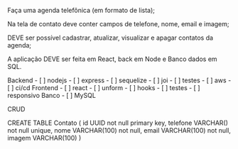 Faça uma agenda telefônica (em formato de lista);

Na tela de contato deve conter campos de telefone, nome, email e imagem;

DEVE ser possível cadastrar, atualizar, visualizar e apagar contatos da agenda;

A aplicação DEVE ser feita em React, back em Node e Banco dados em SQL.

Backend 
	- [ ] nodejs
	- [ ] express
	- [ ] sequelize
	- [ ] joi
	- [ ] testes
	- [ ] aws
	- [ ] ci/cd
Frontend
	- [ ] react
	- [ ] unform
	- [ ] hooks
	- [ ] testes
	- [ ] responsivo
Banco
	- [ ] MySQL

CRUD

CREATE TABLE Contato (
	id UUID not null primary key,
	telefone VARCHAR() not null unique,
	nome VARCHAR(100) not null,
	email VARCHAR(100) not null,
	imagem VARCHAR(100)
)
